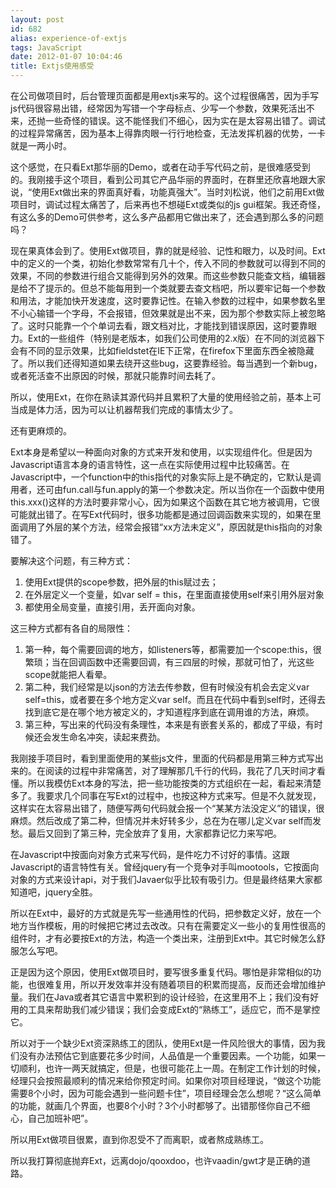 ```yaml
---
layout: post
id: 682
alias: experience-of-extjs
tags: JavaScript
date: 2012-01-07 10:04:46
title: Extjs使用感受
---
```


在公司做项目时，后台管理页面都是用extjs来写的。这个过程很痛苦，因为手写js代码很容易出错，经常因为写错一个字母标点、少写一个参数，效果死活出不来，还抛一些奇怪的错误。这不能怪我们不细心，因为实在是太容易出错了。调试的过程异常痛苦，因为基本上得靠肉眼一行行地检查，无法发挥机器的优势，一卡就是一两小时。

这个感觉，在只看Ext那华丽的Demo，或者在动手写代码之前，是很难感受到的。我刚接手这个项目，看到公司其它产品华丽的界面时，在群里还欣喜地跟大家说，“使用Ext做出来的界面真好看，功能真强大”。当时刘松说，他们之前用Ext做项目时，调试过程太痛苦了，后来再也不想碰Ext或类似的js gui框架。我还奇怪，有这么多的Demo可供参考，这么多产品都用它做出来了，还会遇到那么多的问题吗？

现在果真体会到了。使用Ext做项目，靠的就是经验、记性和眼力，以及时间。Ext中的定义的一个类，初始化参数常常有几十个，传入不同的参数就可以得到不同的效果，不同的参数进行组合又能得到另外的效果。而这些参数只能查文档，编辑器是给不了提示的。但总不能每用到一个类就要去查文档吧，所以要牢记每一个参数和用法，才能加快开发速度，这时要靠记性。在输入参数的过程中，如果参数名里不小心输错一个字母，不会报错，但效果就是出不来，因为那个参数实际上被忽略了。这时只能靠一个个单词去看，跟文档对比，才能找到错误原因，这时要靠眼力。Ext的一些组件（特别是老版本，如我们公司使用的2.x版）在不同的浏览器下会有不同的显示效果，比如fieldstet在IE下正常，在firefox下里面东西全被隐藏了。所以我们还得知道如果去绕开这些bug，这要靠经验。每当遇到一个新bug，或者死活查不出原因的时候，那就只能靠时间去耗了。

所以，使用Ext，在你在熟读其源代码并且累积了大量的使用经验之前，基本上可当成是体力活，因为可以让机器帮我们完成的事情太少了。

还有更麻烦的。

Ext本身是希望以一种面向对象的方式来开发和使用，以实现组件化。但是因为Javascript语言本身的语言特性，这一点在实际使用过程中比较痛苦。在Javascript中，一个function中的this指代的对象实际上是不确定的，它默认是调用者，还可由fun.call与fun.apply的第一个参数决定。所以当你在一个函数中使用this.xxx()这样的方法时要非常小心，因为如果这个函数在其它地方被调用，它很可能就出错了。在写Ext代码时，很多功能都是通过回调函数来实现的，如果在里面调用了外层的某个方法，经常会报错“xx方法未定义”，原因就是this指向的对象错了。

要解决这个问题，有三种方式：

1.  使用Ext提供的scope参数，把外层的this赋过去；
2.  在外层定义一个变量，如var self = this，在里面直接使用self来引用外层对象
3.  都使用全局变量，直接引用，丢开面向对象。

这三种方式都有各自的局限性：

1.  第一种，每个需要回调的地方，如listeners等，都需要加一个scope:this，很繁琐；当在回调函数中还需要回调，有三四层的时候，那就可怕了，光这些scope就能把人看晕。
2.  第二种，我们经常是以json的方法去传参数，但有时候没有机会去定义var self=this，或者要在多个地方定义var self。而且在代码中看到self时，还得去找到底它是在哪个地方被定义的，才知道程序到底在调用谁的方法，麻烦。
3.  第三种，写出来的代码没有条理性，本来是有嵌套关系的，都成了平级，有时候还会发生命名冲突，读起来费劲。

我刚接手项目时，看到里面使用的某些js文件，里面的代码都是用第三种方式写出来的。在阅读的过程中非常痛苦，对了理解那几千行的代码，我花了几天时间才看懂。所以我模仿Ext本身的写法，把一些功能按类的方式组织在一起，看起来清楚多了。我要求几个同事在写Ext的过程中，也按这种方式来写。但是不久就发现，这样实在太容易出错了，随便写两句代码就会报一个“某某方法没定义”的错误，很麻烦。然后改成了第二种，但情况并未好转多少，总在为在哪儿定义var self而发愁。最后又回到了第三种，完全放弃了复用，大家都靠记忆力来写吧。

在Javascript中按面向对象方式来写代码，是件吃力不讨好的事情。这跟Javascript的语言特性有关。曾经jquery有一个竞争对手叫mootools，它按面向对象的方式来设计api，对于我们Javaer似乎比较有吸引力。但是最终结果大家都知道吧，jquery全胜。

所以在Ext中，最好的方式就是先写一些通用性的代码，把参数定义好，放在一个地方当作模板，用的时候把它拷过去改改。只有在需要定义一些小的复用性很高的组件时，才有必要按Ext的方法，构造一个类出来，注册到Ext中。其它时候怎么舒服怎么写吧。

正是因为这个原因，使用Ext做项目时，要写很多重复代码。哪怕是非常相似的功能，也很难复用，所以开发效率并没有随着项目的积累而提高，反而还会增加维护量。我们在Java或者其它语言中累积到的设计经验，在这里用不上；我们没有好用的工具来帮助我们减少错误；我们会变成Ext的“熟练工”，适应它，而不是掌控它。

所以对于一个缺少Ext资深熟练工的团队，使用Ext是一件风险很大的事情，因为我们没有办法预估它到底要花多少时间，人品值是一个重要因素。一个功能，如果一切顺利，也许一两天就搞定，但是，也很可能花上一周。在制定工作计划的时候，经理只会按照最顺利的情况来给你预定时间。如果你对项目经理说，“做这个功能需要8个小时，因为可能会遇到一些问题卡住”，项目经理会怎么想呢？“这么简单的功能，就画几个界面，也要8个小时？3个小时都够了。出错那怪你自己不细心，自己加班补吧”。

所以用Ext做项目很累，直到你忍受不了而离职，或者熬成熟练工。

所以我打算彻底抛弃Ext，远离dojo<font style="background-color: #ffffff">/qooxdoo，也许vaadin/gwt才是正确的道路。</font>
